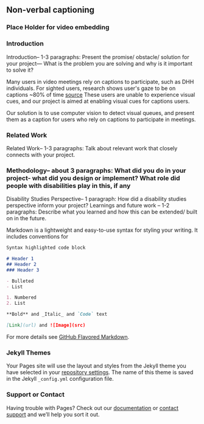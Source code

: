 ## Non-verbal captioning



### Place Holder for video embedding

### Introduction
Introduction– 1-3 paragraphs: Present the promise/ obstacle/ solution for your project— What is the problem you are solving and why is it important to solve it?

Many users in video meetings rely on captions to participate, such as DHH individuals. For sighted users, research shows user's gaze to be on captions ~80% of time [source](https://www.jstor.org/stable/44393238?seq=1)
These users are unable to experience visual cues, and our project is aimed at enabling visual cues for captions users.

Our solution is to use computer vision to detect visual queues, and present them as a caption for users who rely on captions to participate in meetings.

### Related Work

Related Work– 1-3 paragraphs: Talk about relevant work that closely connects with your project.

### Methodology– about 3 paragraphs: What did you do in your project- what did you design or implement? What role did people with disabilities play in this, if any
Disability Studies Perspective– 1 paragraph: How did a disability studies perspective inform your project?
Learnings and future work – 1-2 paragraphs: Describe what you learned and how this can be extended/ built on in the future.

Markdown is a lightweight and easy-to-use syntax for styling your writing. It includes conventions for

```markdown
Syntax highlighted code block

# Header 1
## Header 2
### Header 3

- Bulleted
- List

1. Numbered
2. List

**Bold** and _Italic_ and `Code` text

[Link](url) and ![Image](src)
```

For more details see [GitHub Flavored Markdown](https://guides.github.com/features/mastering-markdown/).

### Jekyll Themes

Your Pages site will use the layout and styles from the Jekyll theme you have selected in your [repository settings](https://github.com/jungtkimuwedu/gestureDetection/settings/pages). The name of this theme is saved in the Jekyll `_config.yml` configuration file.

### Support or Contact

Having trouble with Pages? Check out our [documentation](https://docs.github.com/categories/github-pages-basics/) or [contact support](https://support.github.com/contact) and we’ll help you sort it out.
